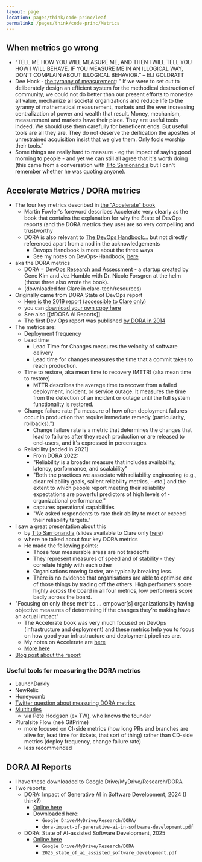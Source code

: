 ```yaml
---
layout: page
location: pages/think/code-princ/leaf
permalink: /pages/think/code-princ/Metrics
---
```


## When metrics go wrong

- “TELL ME HOW YOU WILL MEASURE ME, AND THEN I WILL TELL YOU HOW I WILL BEHAVE. IF YOU MEASURE ME IN AN ILLOGICAL WAY, DON’T COMPLAIN ABOUT ILLOGICAL BEHAVIOR.” – ELI GOLDRATT
- Dee Hock - [the tyranny of measurement](http://www.deewhock.com/essays/community-and-the-non-monetary-exchange-of-value-1): " If we were to set out to deliberately design an efficient system for the methodical destruction of community, we could not do better than our present efforts to monetize all value, mechanize all societal organizations and reduce life to the tyranny of mathematical measurement, markets and the ever increasing centralization of power and wealth that result.  Money, mechanism, measurement and markets have their place.  They are useful tools indeed.  We should use them carefully for beneficent ends.  But useful tools are all they are.  They do not deserve the deification the apostles of unrestrained acquisition insist that we give them.  Only fools worship their tools."
- Some things are really hard to measure - eg the impact of saying good morning to people - and yet we can still all agree that it's worth doing (this came from a conversation with [Tito Sarrionandia](https://twitter.com/rbs_tito) but I can't remember whether he was quoting anyone).

## Accelerate Metrics / DORA metrics

- The four key metrics described in [the "Accelerate" book](https://www.amazon.com/Accelerate-Software-Performing-Technology-Organizations-ebook/dp/B07B9F83WM) 
    - Martin Fowler's foreword describes Accelerate very clearly as the book that contains the explanation for why the State of DevOps reports (and the DORA metrics they use) are so very compelling and trustworthy
    - DORA is also relevant to [The DevOps Handbook](https://www.oreilly.com/library/view/the-devops-handbook/9781457191381/)... but not directly referenced apart from a nod in the acknowledgements
        - Devops Handbook is more about the three ways
        - See my notes on DevOps-Handbook, [here](/pages/think/code-princ/books/DevOps-Handbook)
- aka the DORA metrics
    - DORA = [DevOps Research and Assessment](https://www.devops-research.com/research.html) - a startup created by Gene Kim and Jez Humble with Dr. Nicole Forsgren at the helm (those three also wrote the book).
    - (downloaded for Clare in clare-tech/resources)
- Originally came from DORA State of DevOps report 
    - [Here is the 2019 report (accessible to Clare only)](https://drive.google.com/file/d/1Ul3snv4o7b0AxAWPfdwzH5HylvWdsW76/view?usp=sharing) 
    - you can [download your own copy here](https://cloud.google.com/devops/state-of-devops/)
    - See also [[#DORA AI Reports]]
    - The first Dev Ops report was published [by DORA in 2014](https://dora.dev/publications/pdf/state-of-devops-2014.pdf)
- The metrics are:
    - Deployment frequency 
    - Lead time
        - Lead Time for Changes measures the velocity of software delivery
        - Lead time for changes measures the time that a commit takes to reach production.
    - Time to restore, aka mean time to recovery (MTTR) (aka mean time to restore)
        - MTTR describes the average time to recover from a failed deployment, incident, or service outage. It measures the time from the detection of an incident or outage until the full system functionality is restored.
    - Change failure rate ("a measure of how often deployment failures occur in production that require immediate remedy (particularity, rollbacks).")
        - Change failure rate is a metric that determines the changes that lead to failures after they reach production or are released to end-users, and it's expressed in percentages.
    - Reliability [added in 2021] 
        - From DORA 2022:
        - "Reliability is a broader measure that includes availability, latency, performance, and scalability"
        - "Both the practices we associate with reliability engineering (e.g., clear reliability goals, salient reliability metrics, - etc.) and the extent to which people report meeting their reliability expectations are powerful predictors of high levels of - organizational performance."
        - captures operational capabilities
        - "We asked respondents to rate their ability to meet or exceed their reliability targets."
- I saw a great presentation about this 
    - by [Tito Sarrionandia](https://twitter.com/rbs_tito) (slides available to Clare only [here](https://docs.google.com/presentation/d/1W_zNVG0Pig3zryaWfCE66qvAzzm9ZtDJ/edit#slide=id.p1)) 
    - where he talked about four key DORA metrics      
    - He made the following points:
        - Those four measurable areas are not tradeoffs
        - They represent measures of speed and of stability - they correlate highly with each other
        - Organisations moving faster, are typically breaking less.
        - There is no evidence that organisations are able to optimise one of those things by trading off the others. High performers score highly across the board in all four metrics, low performers score badly across the board. 
- "Focusing on only these metrics ... empower\[s\] organizations by having objective measures of determining if the changes they’re making have an actual impact"
    - The Accelerate book was very much focused on DevOps (infrastructure and deployment) and these metrics help you to focus on how good your infrastructure and deployment pipelines are.
    - My notes on Accelerate are [here](https://clare-wiki.herokuapp.com/pages/think/code-princ/books/Accelerate)
    - [More here](https://stelligent.com/2018/12/21/measuring-devops-success-with-four-key-metrics/#:~:text=In%20the%20book%20Accelerate%20by,Lead%20time%20for%20changes&text=Time%20to%20restore%20service,Change%20failure%20rate)
- [Blog post about the report](https://www.previous.cloudbees.com/blog/dora-and-google-cloud-chart-pathway-elite-devops-performance?utm_source=google&utm_medium=cpc&utm_campaign=Flow_EU&utm_content=&gclid=EAIaIQobChMIh6faoY6v6AIViaztCh3JcwRkEAAYAiAAEgIVLfD_BwE)

### Useful tools for measuring the DORA metrics

- LaunchDarkly
- NewRelic
- Honeycomb
- [Twitter question about measuring DORA metrics](https://twitter.com/bluesky383/status/1659171340237131776?s=46&t=r9YzfVeOvsijkv89U8okaQ)
- [Multitudes](https://www.multitudes.co/)
    - via Pete Hodgson (ex TW), who knows the founder
- Pluralsite Flow (neé GitPrime) 
    - more focused on CI-side metrics (how long PRs and branches are alive for, lead time for tickets, that sort of thing) rather than CD-side metrics (deploy frequency, change failure rate)
    - less recommended

## DORA AI Reports

- I have these downloaded to Google Drive/MyDrive/Research/DORA
- Two reports:
	- DORA: Impact of Generative AI in Software Development, 2024 (I think?)
		- [Online here](https://dora.dev/research/ai/gen-ai-report/)
		- Downloaded here:
			- `Google Drive/MyDrive/Research/DORA/`
			- `dora-impact-of-generative-ai-in-software-development.pdf`
	- DORA: State of AI-assisted Software Development, 2025
		- [Online here](https://dora.dev/research/2025/dora-report/)
			- `Google Drive/MyDrive/Research/DORA`
			- `2025_state_of_ai_assisted_software_development.pdf`


